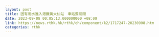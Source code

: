 ```yaml
---
layout: post
title: 因有雨水進入港鐵黃大仙站　車站要關閉
date: 2023-09-08 00:05:13.000000000 +08:00
link: https://news.rthk.hk/rthk/ch/component/k2/1717247-20230908.htm
categories: rthk
---
```



